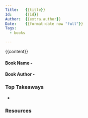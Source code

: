 ```yaml
---
Title:   {{title}}
Id:      {{id}}
Author:  {{extra.author}}
Date:    {{format-date now "full"}}
Tags:
  - books

---
```


{{content}}

#### Book Name -
#### Book Author -


### Top Takeaways

-


### Resources
